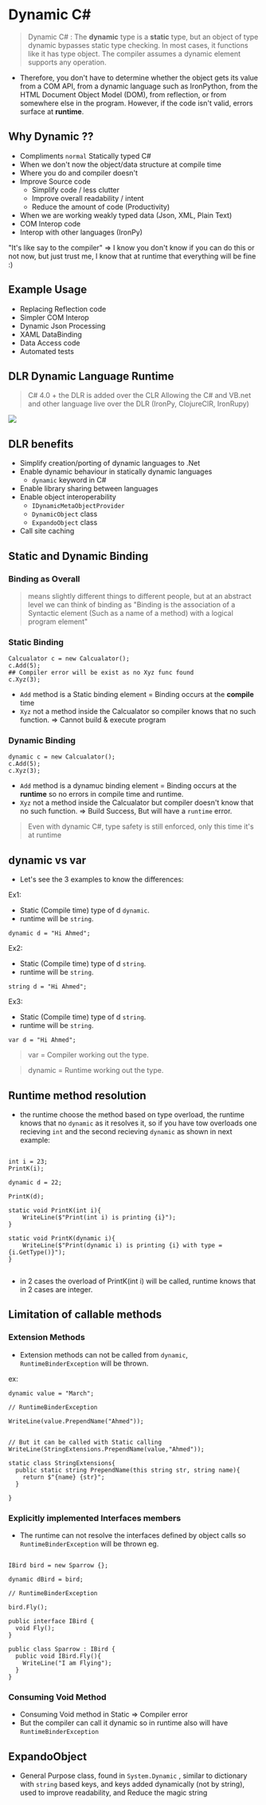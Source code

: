 # Dynamic C#
> Dynamic C# : The __dynamic__ type is a __static__ type, but an object of type dynamic bypasses static type checking. In most cases, it functions like it has type object. The compiler assumes a dynamic element supports any operation. 

- Therefore, you don't have to determine whether the object gets its value from a COM API, from a dynamic language such as IronPython, from the HTML Document Object Model (DOM), from reflection, or from somewhere else in the program. However, if the code isn't valid, errors surface at __runtime__.

## Why Dynamic ??
- Compliments `normal` Statically typed C#
- When we don't now the object/data structure at compile time
- Where you do and compiler doesn't
- Improve Source code 
  - Simplify code / less clutter 
  - Improve overall readability / intent
  - Reduce the amount of code (Productivity)
- When we are working weakly typed data (Json, XML, Plain Text)
- COM Interop code 
- Interop with other languages (IronPy)

"It's like say to the compiler" => I know you don't know if you can do this or not now, but just trust me, I know that at runtime that everything will be fine :)

## Example Usage
- Replacing Reflection code 
- Simpler COM Interop
- Dynamic Json Processing
- XAML DataBinding
- Data Access code 
- Automated tests

## DLR Dynamic Language Runtime

> C# 4.0 + the DLR is added over the CLR Allowing the C# and VB.net and other language live over the DLR (IronPy, ClojureClR, IronRupy)

![](2023-04-21-23-55-21.png)

## DLR benefits 
- Simplify creation/porting of dynamic languages to .Net
- Enable dynamic behaviour in statically dynamic languages 
  - `dynamic` keyword in C#
- Enable library sharing between languages
- Enable object interoperability 
  - `IDynamicMetaObjectProvider`
  - `DynamicObject` class
  - `ExpandoObject` class
- Call site caching

## Static and Dynamic Binding

### Binding as Overall
> means slightly different things to different people, but at an abstract level we can think of binding as "Binding is the association of a Syntactic element (Such as a name of a method) with a logical program element"

### Static Binding
```{C#}
Calcualator c = new Calcualator();
c.Add(5);
## Compiler error will be exist as no Xyz func found
c.Xyz(3);
```
- `Add` method is a Static binding element = Binding occurs at the __compile__ time
- `Xyz` not a method inside the Calcualator so compiler knows that no such function. => Cannot build & execute program

### Dynamic Binding
```{C#}
dynamic c = new Calcualator();
c.Add(5);
c.Xyz(3);
```
- `Add` method is a dynamuc binding element = Binding occurs at the __runtime__ so no errors in compile time and runtime.
- `Xyz` not a method inside the Calcualator but compiler doesn't know that no such function. => Build Success, But will have a `runtime` error.

> Even with dynamic C#, type safety is still enforced, only this time it's at runtime 

## dynamic vs var
- Let's see the 3 examples to know the differences:

Ex1:
- Static (Compile time) type of d `dynamic`. 
- runtime will be `string`.
```{c#}
dynamic d = "Hi Ahmed";
```

Ex2:
- Static (Compile time) type of d `string`. 
- runtime will be `string`.
```{c#}
string d = "Hi Ahmed";
```

Ex3:
- Static (Compile time) type of d `string`. 
- runtime will be `string`.
```{c#}
var d = "Hi Ahmed";
```
> var = Compiler working out the type.

> dynamic = Runtime working out the type.


## Runtime method resolution

- the runtime choose the method based on type overload, the runtime knows that no `dynamic` as it resolves it, so if you have tow overloads one recieving `int` and the second recieving `dynamic` as shown in next example:

```{C#}

int i = 23;
PrintK(i);

dynamic d = 22;

PrintK(d);

static void PrintK(int i){
    WriteLine($"Print(int i) is printing {i}");
}

static void PrintK(dynamic i){
    WriteLine($"Print(dynamic i) is printing {i} with type = {i.GetType()}");
}


```

- in 2 cases the overload of PrintK(int i) will be called, runtime knows that in 2 cases are integer.

## Limitation of callable methods

### Extension Methods
- Extension methods can not be called from `dynamic`, `RuntimeBinderException` will be thrown.

ex:

```{csharp}
dynamic value = "March";

// RuntimeBinderException

WriteLine(value.PrependName("Ahmed"));


// But it can be called with Static calling
WriteLine(StringExtensions.PrependName(value,"Ahmed"));

static class StringExtensions{
  public static string PrependName(this string str, string name){
    return $"{name} {str}";
  }

}
```

### Explicitly implemented Interfaces members

- The runtime can not resolve the interfaces defined by object calls so  `RuntimeBinderException` will be thrown eg. 

```{Csharp}

IBird bird = new Sparrow {};

dynamic dBird = bird;

// RuntimeBinderException

bird.Fly();

public interface IBird {
  void Fly();
}

public class Sparrow : IBird {
  public void IBird.Fly(){
    WriteLine("I am Flying");
  }
}
```

### Consuming Void Method

- Consuming Void method in Static => Compiler error
- But the compiler can call it dynamic so in runtime also will have `RuntimeBinderException`

## ExpandoObject
- General Purpose class, found in `System.Dynamic` , similar to dictionary with `string` based keys, and keys added dynamically (not by string), used to improve readability, and Reduce the magic string  
